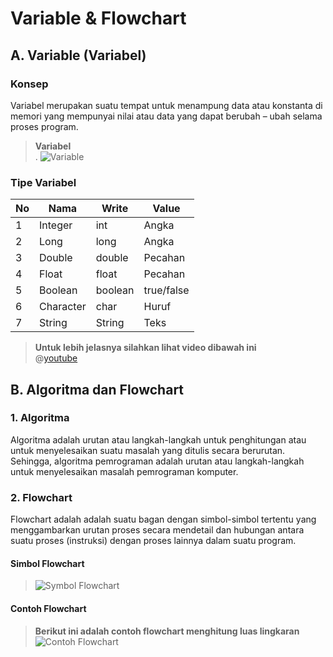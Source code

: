 # Variable & Flowchart
## A. Variable (Variabel)
### Konsep
Variabel merupakan suatu tempat untuk menampung data atau konstanta di memori yang mempunyai nilai atau data yang dapat berubah – ubah selama proses program.  

> __Variabel__  
> .
> ![Variable](https://raw.githubusercontent.com/himasif/Library/master/Semester%20Gasal/Algoritma%20-%20Pemrograman%201/img/Variable.jpg)  

### Tipe Variabel
| No | Nama      | Write   | Value      |
|----|-----------|---------|------------|
| 1  | Integer   | int     | Angka      |
| 2  | Long      | long    | Angka      |
| 3  | Double    | double  | Pecahan    |
| 4  | Float     | float   | Pecahan    |
| 5  | Boolean   | boolean | true/false |
| 6  | Character | char    | Huruf      |
| 7  | String    | String  | Teks       |  
  
  
> __Untuk lebih jelasnya silahkan lihat video dibawah ini__  
> @[youtube](Txs3MHINsjI)
  
## B. Algoritma dan Flowchart
### 1. Algoritma
Algoritma adalah urutan atau langkah-langkah untuk penghitungan atau untuk menyelesaikan suatu masalah yang ditulis secara berurutan. Sehingga, algoritma pemrograman adalah urutan atau langkah-langkah untuk menyelesaikan masalah pemrograman komputer.  

### 2. Flowchart  
Flowchart adalah adalah suatu bagan dengan simbol-simbol tertentu yang menggambarkan urutan proses secara mendetail dan hubungan antara suatu proses (instruksi) dengan proses lainnya dalam suatu program.   

#### Simbol Flowchart
> ![Symbol Flowchart](https://raw.githubusercontent.com/himasif/Library/master/Semester%20Gasal/Algoritma%20-%20Pemrograman%201/img/simbol%20flowchart.jpg)  

#### Contoh Flowchart
> __Berikut ini adalah contoh flowchart menghitung luas lingkaran__
> ![Contoh Flowchart](https://raw.githubusercontent.com/himasif/Library/master/Semester%20Gasal/Algoritma%20-%20Pemrograman%201/img/contoh%20flowchart.png)
